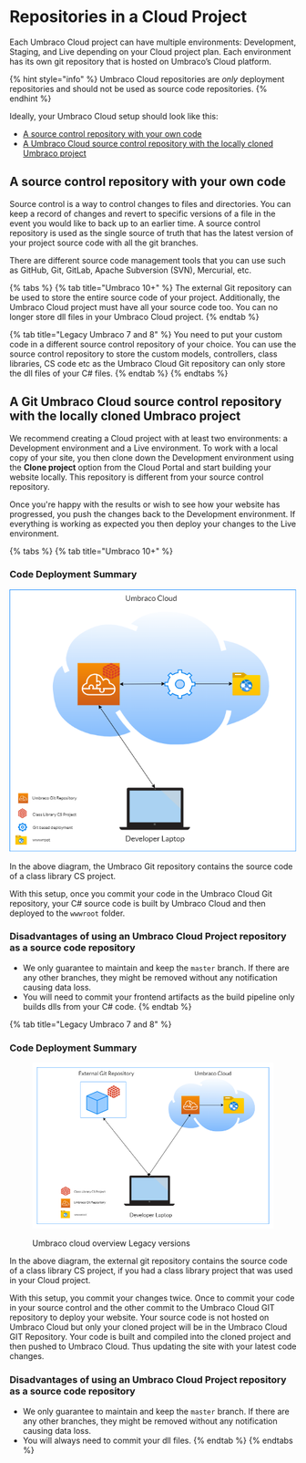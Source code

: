 # Repositories in a Cloud Project

Each Umbraco Cloud project can have multiple environments: Development, Staging, and Live depending on your Cloud project plan. Each environment has its own git repository that is hosted on Umbraco’s Cloud platform.

{% hint style="info" %}
Umbraco Cloud repositories are _only_ deployment repositories and should not be used as source code repositories.
{% endhint %}

Ideally, your Umbraco Cloud setup should look like this:

* [A source control repository with your own code](git-repository-in-a-cloud-project.md#a-source-control-repository-with-your-own-code)
* [A Umbraco Cloud source control repository with the locally cloned Umbraco project](git-repository-in-a-cloud-project.md#a-git-umbraco-cloud-source-control-repository-with-the-locally-cloned-umbraco-project)

## A source control repository with your own code

Source control is a way to control changes to files and directories. You can keep a record of changes and revert to specific versions of a file in the event you would like to back up to an earlier time. A source control repository is used as the single source of truth that has the latest version of your project source code with all the git branches.

There are different source code management tools that you can use such as GitHub, Git, GitLab, Apache Subversion (SVN), Mercurial, etc.

{% tabs %}
{% tab title="Umbraco 10+" %}
The external Git repository can be used to store the entire source code of your project. Additionally, the Umbraco Cloud project must have all your source code too. You can no longer store dll files in your Umbraco Cloud project.
{% endtab %}

{% tab title="Legacy Umbraco 7 and 8" %}
You need to put your custom code in a different source control repository of your choice. You can use the source control repository to store the custom models, controllers, class libraries, CS code etc as the Umbraco Cloud Git repository can only store the dll files of your C# files.
{% endtab %}
{% endtabs %}

## A Git Umbraco Cloud source control repository with the locally cloned Umbraco project

We recommend creating a Cloud project with at least two environments: a Development environment and a Live environment. To work with a local copy of your site, you then clone down the Development environment using the **Clone project** option from the Cloud Portal and start building your website locally. This repository is different from your source control repository.

Once you're happy with the results or wish to see how your website has progressed, you push the changes back to the Development environment. If everything is working as expected you then deploy your changes to the Live environment.

{% tabs %}
{% tab title="Umbraco 10+" %}
### Code Deployment Summary

![Umbraco Cloud Overview](images/UCP.png)

In the above diagram, the Umbraco Git repository contains the source code of a class library CS project.

With this setup, once you commit your code in the Umbraco Cloud Git repository, your C# source code is built by Umbraco Cloud and then deployed to the `wwwroot` folder.

### Disadvantages of using an Umbraco Cloud Project repository as a source code repository

* We only guarantee to maintain and keep the `master` branch. If there are any other branches, they might be removed without any notification causing data loss.
* You will need to commit your frontend artifacts as the build pipeline only builds dlls from your C# code.
{% endtab %}

{% tab title="Legacy Umbraco 7 and 8" %}
### Code Deployment Summary

<figure><img src="../.gitbook/assets/UCP_v8.png" alt=""><figcaption><p>Umbraco cloud overview Legacy versions</p></figcaption></figure>

In the above diagram, the external git repository contains the source code of a class library CS project, if you had a class library project that was used in your Cloud project.

With this setup, you commit your changes twice. Once to commit your code in your source control and the other commit to the Umbraco Cloud GIT repository to deploy your website. Your source code is not hosted on Umbraco Cloud but only your cloned project will be in the Umbraco Cloud GIT Repository. Your code is built and compiled into the cloned project and then pushed to Umbraco Cloud. Thus updating the site with your latest code changes.

### Disadvantages of using an Umbraco Cloud Project repository as a source code repository

* We only guarantee to maintain and keep the `master` branch. If there are any other branches, they might be removed without any notification causing data loss.
* You will always need to commit your dll files.
{% endtab %}
{% endtabs %}

##
